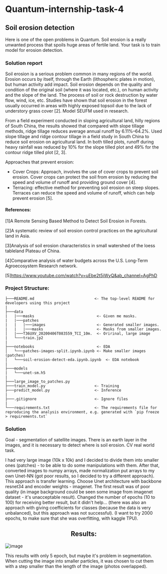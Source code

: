 # Quantum-internship-task-4
## Soil erosion detection

Here is one of the open problems in Quantum. Soil erosion is a really unwanted process that spoils huge areas of fertile land. Your task is to train model for erosion detection.

### Solution report
Soil erosion is a serious problem common in many regions of the world. Erosion occurs by itself, through the Earth (lithospheric plates in motion), but human activity add impact. Soil erosion depends on the quality and condition of the original soil (where it was located, etc.), on human activity and the slope of the land. The process of soil or rock destruction by water flow, wind, ice, etc. Studies have shown that soil erosion in the forest usually occurred in areas with highly exposed topsoil due to the lack of understory grass cover [2]. Model SEUFM used in research.

From a field experiment conducted in sloping agricultural land, hilly regions of South China, the results showed that compared with slope tillage methods, ridge tillage reduces average annual runoff by 6.11%–64.2%. Used slope tillage and ridge contour tillage in a field study in South China to reduce soil erosion on agricultural land. In both tilled plots, runoff during heavy rainfall was reduced by 10% for the slope tilled plot and 49% for the contour ridge tilled plot [2, 3].

Approaches that prevent erosion:
- Cover Crops: Approach, involves the use of cover crops to prevent soil erosion. Cover crops can protect the soil from erosion by reducing the speed and volume of runoff and providing ground cover [4].
- Terracing: effective method for preventing soil erosion on steep slopes. Terraces can reduce the speed and volume of runoff, which can help prevent erosion [5].

#### References:
[1]A Remote Sensing Based Method to Detect Soil Erosion in Forests.

[2]A systematic review of soil erosion control practices on the agricultural land in Asia.

[3]Analysis of soil erosion characteristics in small watershed of the loess tableland Plateau of China.

[4]Comparative analysis of water budgets across the U.S. Long-Term Agroecosystem Research network.

[5]https://www.youtube.com/watch?v=uEbe2t5iWyQ&ab_channel=AgPhD

### Project Structure:
```
├───README.md                           <- The top-level README for developers using this project
|
├───data                                
|   |───masks                            <- Given me masks.
|   |───patches                   
|   |   |───images                       <- Generated smaller images.
|   |   |───masks                        <- Masks from smaller images.
│   |───T36UXV_20200406T083559_TCI_10m.  <- Oririnal, large image
|   └───train.jp2  
|
├───notebooks                            <- EDA
│   └───patches-images-split.ipynb.ipynb <- Make smaller images (patches)
│   └───soil-erosion-detect-eda.ipynb.ipynb  <- EDA notebook
|
├───models                              
|   └───unet-sm.h5
|
├───large_image_to_patches.py
├───train_model.py                      <- Training
├───predict_model.py                    <- Inference
|
├───.gitignore                          <- Ignore files
|
└───requirements.txt                    <- The requirements file for reproducing the analysis environment, e.g. generated with `pip freeze > requirements.txt`
```
### Solution
Goal - segmentation of satellite images. There is an earth layer in the images, and it is necessary to detect where is soil erosion. CV real world task.

I had very large image (10k x 10k) and I decided to divide them into smaller ones (patches) - to be able to do some manipulations with them. After that, converted images to numpy arrays, made normalization put arrays to my own Unet-NN (got poor results, so I decided to try a different approach). This approach is transfer learning. Choose Unet architecture with backbone resnet34 and encoder weights - imagenet. The first result was of poor quality (in image background could be seen some image from imagenet dataset - it's unacceptable result). Сhanged the number of epochs (10 to 100) for receiving better result, but it didn't help... (there was also an approach with giving coefficients for classes (because the data is very unbalanced), but this approach was not successful). (I want to try 2000 epochs, to make sure that she was overfitting, with kaggle TPU).

<h2><center>Results:</center></h2>

![image](https://user-images.githubusercontent.com/83775762/225122147-eb322552-0348-4899-bfc5-3ae689936690.png)

This results with only 5 epoch, but maybe it's problem in segmentation. When cutting the image into smaller particles, it was chosen to cut them with a step smaller than the length of the image (photos overlapped).
